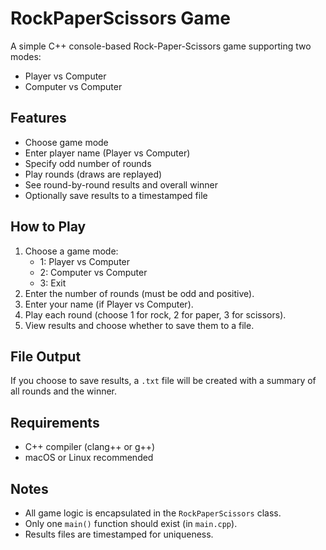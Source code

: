 # RockPaperScissors Game

A simple C++ console-based Rock-Paper-Scissors game supporting two modes:
- Player vs Computer
- Computer vs Computer

## Features

- Choose game mode
- Enter player name (Player vs Computer)
- Specify odd number of rounds
- Play rounds (draws are replayed)
- See round-by-round results and overall winner
- Optionally save results to a timestamped file


## How to Play

1. Choose a game mode:
    - 1: Player vs Computer
    - 2: Computer vs Computer
    - 3: Exit
2. Enter the number of rounds (must be odd and positive).
3. Enter your name (if Player vs Computer).
4. Play each round (choose 1 for rock, 2 for paper, 3 for scissors).
5. View results and choose whether to save them to a file.

## File Output

If you choose to save results, a `.txt` file will be created with a summary of all rounds and the winner.

## Requirements

- C++ compiler (clang++ or g++)
- macOS or Linux recommended

## Notes

- All game logic is encapsulated in the `RockPaperScissors` class.
- Only one `main()` function should exist (in `main.cpp`).
- Results files are timestamped for uniqueness.
